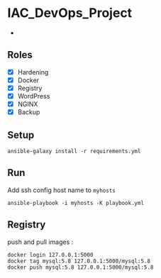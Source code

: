 # IAC_DevOps_Project
-

## Roles
- [x] Hardening
- [x] Docker
- [x] Registry
- [x] WordPress
- [x] NGINX
- [x] Backup

## Setup
```
ansible-galaxy install -r requirements.yml
```

## Run
Add ssh config host name to `myhosts`
```
ansible-playbook -i myhosts -K playbook.yml
```

## Registry
push and pull images :
```
docker login 127.0.0.1:5000
docker tag mysql:5.8 127.0.0.1:5000/mysql:5.8
docker push mysql:5.8 127.0.0.1:5000/mysql:5.8
```

